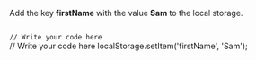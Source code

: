 Add the key **firstName** with the value **Sam** to the local storage.

<codeblock language="javascript" type="exercise" testMode="fixedInput">
<code>
// Write your code here
</code>

<solution>
// Write your code here
localStorage.setItem('firstName', 'Sam');

</solution>
</codeblock>
